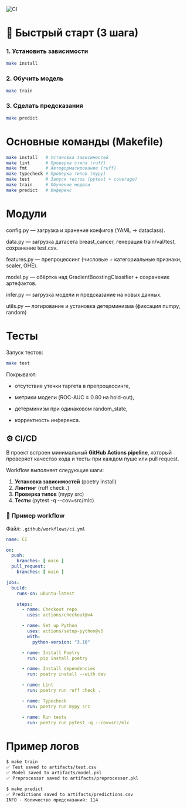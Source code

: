 ![CI](https://github.com/EugenePanfilov/ml-classic-starter/actions/workflows/ci.yml/badge.svg)


# 🚀 Быстрый старт (3 шага)

### 1. Установить зависимости
```bash
make install
```
### 2. Обучить модель
```bash
make train
```
### 3. Сделать предсказания
```bash
make predict
```


# Основные команды (Makefile)
```bash
make install   # Установка зависимостей
make lint      # Проверка стиля (ruff)
make fmt       # Автоформатирование (ruff)
make typecheck # Проверка типов (mypy)
make test      # Запуск тестов (pytest + coverage)
make train     # Обучение модели
make predict   # Инференс
```


# Модули

config.py — загрузка и хранение конфигов (YAML → dataclass).

data.py — загрузка датасета breast_cancer, генерация train/val/test, сохранение test.csv.

features.py — препроцессинг (числовые + категориальные признаки, scaler, OHE).

model.py — обёртка над GradientBoostingClassifier + сохранение артефактов.

infer.py — загрузка модели и предсказание на новых данных.

utils.py — логирование и установка детерминизма (фиксация numpy, random)


# Тесты

Запуск тестов:
```bash
make test
```

Покрывают:

- отсутствие утечки таргета в препроцессинге,

- метрики модели (ROC-AUC ≥ 0.80 на hold-out),

- детерминизм при одинаковом random_state,

- корректность инференса.


## ⚙️ CI/CD

В проект встроен минимальный **GitHub Actions pipeline**, который проверяет качество кода и тесты при каждом пуше или pull request.

Workflow выполняет следующие шаги:

1. **Установка зависимостей** (poetry install)
2. **Линтинг** (ruff check .)
3. **Проверка типов** (mypy src)
4. **Тесты** (pytest -q --cov=src/mlc)

### 🔧 Пример workflow

Файл: `.github/workflows/ci.yml`

```yaml
name: CI

on:
  push:
    branches: [ main ]
  pull_request:
    branches: [ main ]

jobs:
  build:
    runs-on: ubuntu-latest

    steps:
      - name: Checkout repo
        uses: actions/checkout@v4

      - name: Set up Python
        uses: actions/setup-python@v5
        with:
          python-version: "3.10"

      - name: Install Poetry
        run: pip install poetry

      - name: Install dependencies
        run: poetry install --with dev

      - name: Lint
        run: poetry run ruff check .

      - name: Typecheck
        run: poetry run mypy src

      - name: Run tests
        run: poetry run pytest -q --cov=src/mlc
```


# Пример логов

```bash
$ make train
✅ Test saved to artifacts/test.csv
✅ Model saved to artifacts/model.pkl
✅ Preprocessor saved to artifacts/preprocessor.pkl

$ make predict
✅ Predictions saved to artifacts/predictions.csv
INFO - Количество предсказаний: 114
```